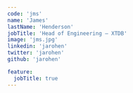 ```yaml
---
code: 'jms'
name: 'James'
lastName: 'Henderson'
jobTitle: 'Head of Engineering — XTDB'
image: 'jms.jpg'
linkedin: 'jarohen'
twitter: 'jarohen'
github: 'jarohen'

feature:
  jobTitle: true
---
```

